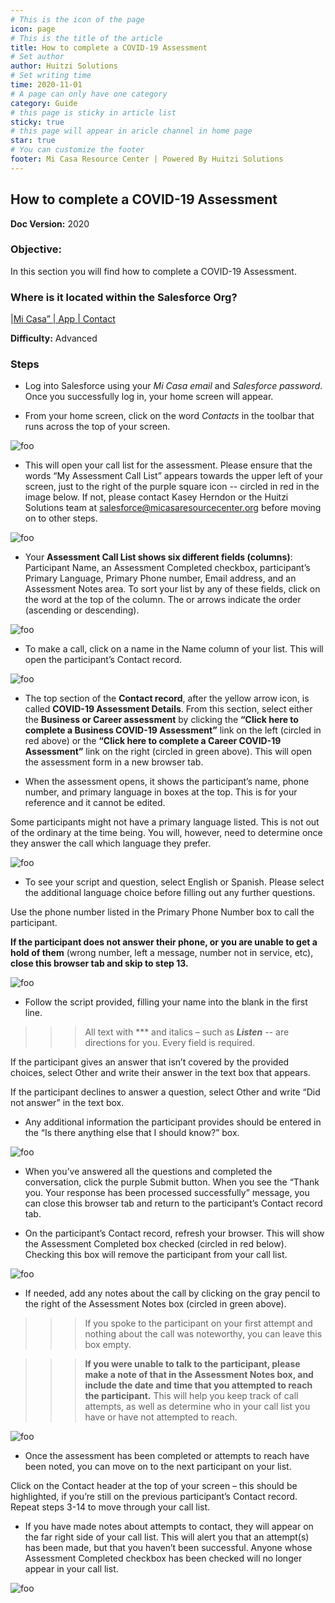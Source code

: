 ```yaml
---
# This is the icon of the page
icon: page
# This is the title of the article
title: How to complete a COVID-19 Assessment
# Set author
author: Huitzi Solutions
# Set writing time
time: 2020-11-01
# A page can only have one category
category: Guide
# this page is sticky in article list
sticky: true
# this page will appear in aricle channel in home page
star: true
# You can customize the footer
footer: Mi Casa Resource Center | Powered By Huitzi Solutions
---
```


## How to complete a COVID-19 Assessment
**Doc Version:** 2020


### **Objective:**  
In this section you will find how to complete a COVID-19 Assessment.


### **Where is it located within the Salesforce Org?** 
|[Mi Casa” | App | Contact](https://micasa--partial.lightning.force.com/lightning/o/Contact/list?filterName=Recent)

**Difficulty:** Advanced

### **Steps**

- Log into Salesforce using your *Mi Casa email* and *Salesforce password*. Once you successfully log in, your home screen will appear.

- From your home screen, click on the word *Contacts* in the toolbar that runs across the top of your screen.

<img :src="$withBase('/assets/howCompleteACOVID-19Assesment/1.png')" alt="foo">

- This will open your call list for the assessment. Please ensure that the words “My Assessment Call List” appears towards the upper left of your screen, just to the right of the purple square icon -- circled in red in the image below. If not, please contact Kasey Herndon or the Huitzi Solutions team at salesforce@micasaresourcecenter.org before moving on to other steps.

<img :src="$withBase('/assets/howCompleteACOVID-19Assesment/2.png')" alt="foo">

- Your **Assessment Call List shows six different fields (columns)**: Participant Name, an Assessment Completed checkbox, participant’s Primary Language, Primary Phone number, Email address, and an Assessment Notes area. To sort your list by any of these fields, click on the word at the top of the column.  The or arrows indicate the order (ascending or descending).

<img :src="$withBase('/assets/howCompleteACOVID-19Assesment/3.png')" alt="foo">

- To make a call, click on a name in the Name column of your list. This will open the participant’s Contact record.

<img :src="$withBase('/assets/howCompleteACOVID-19Assesment/4.png')" alt="foo">

- The top section of the **Contact record**, after the yellow arrow icon, is called **COVID-19 Assessment Details**. From this section, select either the **Business or Career assessment** by clicking the **“Click here to complete a Business COVID-19 Assessment”** link on the left (circled in red above) or the **“Click here to complete a Career COVID-19 Assessment”** link on the right (circled in green above).
This will open the assessment form in a new browser tab.

- When the assessment opens, it shows the participant’s name, phone number, and primary language in boxes at the top. This is for your reference and it cannot be edited.

Some participants might not have a primary language listed. This is not out of the ordinary at the time being. You will, however, need to determine once they answer the call which language they prefer.

<img :src="$withBase('/assets/howCompleteACOVID-19Assesment/5.png')" alt="foo">

- To see your script and question, select English or Spanish. Please select the additional language choice before filling out any further questions.

Use the phone number listed in the Primary Phone Number box to call the participant.

**If the participant does not answer their phone, or you are unable to get a hold of them** (wrong number, left a message, number not in service, etc), **close this browser tab and skip to step 13.**

<img :src="$withBase('/assets/howCompleteACOVID-19Assesment/6.png')" alt="foo">

- Follow the script provided, filling your name into the blank in the first line.
> > > All text with *** and italics – such as ***Listen*** -- are directions for you.
> > > Every field is required.

If the participant gives an answer that isn’t covered by the provided choices, select Other and write their answer in the text box that appears. 

If the participant declines to answer a question, select Other and write “Did not answer” in the text box.

- Any additional information the participant provides should be entered in the “Is there anything else that I should know?” box.

<img :src="$withBase('/assets/howCompleteACOVID-19Assesment/7.png')" alt="foo">

- When you’ve answered all the questions and completed the conversation, click the purple Submit button. When you see the “Thank you. Your response has been processed successfully” message, you can close this browser tab and return to the participant’s Contact record tab.

- On the participant’s Contact record, refresh your browser. This will show the Assessment Completed box checked (circled in red below). Checking this box will remove the participant from your call list.

<img :src="$withBase('/assets/howCompleteACOVID-19Assesment/8.png')" alt="foo">

- If needed, add any notes about the call by clicking on the gray pencil to the right of the Assessment Notes box (circled in green above). 

> > > If you spoke to the participant on your first attempt and nothing about the call was noteworthy, you can leave this box empty.

> > > **If you were unable to talk to the participant, please make a note of that in the Assessment Notes box, and include the date and time that you attempted to reach the participant.** This will help you keep track of call attempts, as well as determine who in your call list you have or have not attempted to reach.

<img :src="$withBase('/assets/howCompleteACOVID-19Assesment/9.png')" alt="foo">

- Once the assessment has been completed or attempts to reach have been noted, you can move on to the next participant on your list. 

Click on the Contact header at the top of your screen – this should be highlighted, if you’re still on the previous participant’s Contact record. Repeat steps 3-14 to move through your call list.

- If you have made notes about attempts to contact, they will appear on the far right side of your call list. This will alert you that an attempt(s) has been made, but that you haven’t been successful. Anyone whose Assessment Completed checkbox has been checked will no longer appear in your call list.

<img :src="$withBase('/assets/howCompleteACOVID-19Assesment/10.png')" alt="foo">
